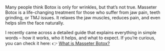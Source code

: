 Many people think Botox is only for wrinkles, but that’s not true. Masseter Botox is a life-changing treatment for those who suffer from jaw pain, teeth grinding, or TMJ issues. It relaxes the jaw muscles, reduces pain, and even helps slim the face naturally.

I recently came across a detailed guide that explains everything in simple words – how it works, who it helps, and what to expect. If you’re curious, you can check it here:
👉 [What is Masseter Botox?](https://skincarecounsels.com/what-is-masseter-botox/)
